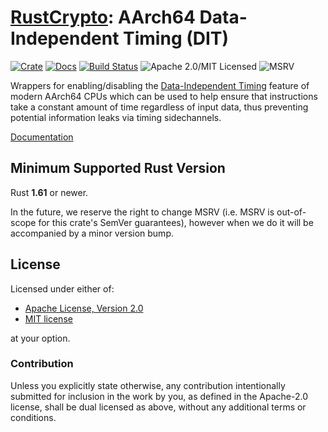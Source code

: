 # [RustCrypto]: AArch64 Data-Independent Timing (DIT)

[![Crate][crate-image]][crate-link]
[![Docs][docs-image]][docs-link]
[![Build Status][build-image]][build-link]
![Apache 2.0/MIT Licensed][license-image]
![MSRV][msrv-image]

Wrappers for enabling/disabling the [Data-Independent Timing] feature of modern AArch64 CPUs which
can be used to help ensure that instructions take a constant amount of time regardless of input
data, thus preventing potential information leaks via timing sidechannels.

[Documentation][docs-link]

## Minimum Supported Rust Version

Rust **1.61** or newer.

In the future, we reserve the right to change MSRV (i.e. MSRV is out-of-scope for this crate's
SemVer guarantees), however when we do it will be accompanied by a minor version bump.

## License

Licensed under either of:

* [Apache License, Version 2.0](http://www.apache.org/licenses/LICENSE-2.0)
* [MIT license](http://opensource.org/licenses/MIT)

at your option.

### Contribution

Unless you explicitly state otherwise, any contribution intentionally submitted for inclusion in the
work by you, as defined in the Apache-2.0 license, shall be dual licensed as above, without any
additional terms or conditions.

[//]: # (badges)

[crate-image]: https://img.shields.io/crates/v/aarch64-dit.svg
[crate-link]: https://crates.io/crates/aarch64-dit
[docs-image]: https://docs.rs/aarch64-dit/badge.svg
[docs-link]: https://docs.rs/aarch64-dit/
[license-image]: https://img.shields.io/badge/license-Apache2.0/MIT-blue.svg
[msrv-image]: https://img.shields.io/badge/rustc-1.61+-blue.svg
[build-image]: https://github.com/RustCrypto/utils/actions/workflows/aarch64-dit.yml/badge.svg
[build-link]: https://github.com/RustCrypto/utils/actions/workflows/aarch64-dit.yml

[//]: # (links)

[RustCrypto]: https://github.com/RustCrypto
[Data-Independent Timing]: https://developer.arm.com/documentation/ddi0595/2021-06/AArch64-Registers/DIT--Data-Independent-Timing
